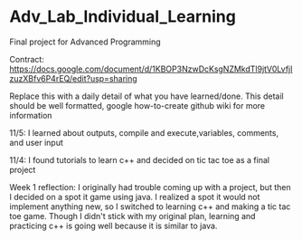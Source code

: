 # Adv_Lab_Individual_Learning
Final project for Advanced Programming

Contract: https://docs.google.com/document/d/1KBOP3NzwDcKsgNZMkdTl9jtV0LvfjIzuzXBfv6P4rEQ/edit?usp=sharing 

Replace this with a daily detail of what you have learned/done.
This detail should be well formatted, google how-to-create github wiki for more information

11/5: I learned about outputs, compile and execute,variables, comments, and user input

11/4: I found tutorials to learn c++ and decided on tic tac toe as a final project

Week 1 reflection: I originally had trouble coming up with a project, but then I decided on a spot it game using java. I realized a spot it would not implement anything new, so I switched to learning c++ and making a tic tac toe game. Though I didn't stick with my original plan, learning and practicing c++ is going well because it is similar to java.

